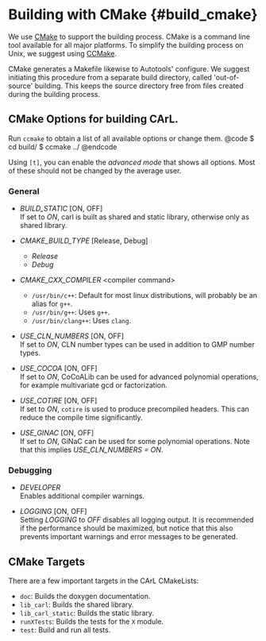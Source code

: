 Building with CMake {#build_cmake}
===========

We use [CMake](http://www.cmake.org) to support the building process. CMake is a command line tool available for all major platforms. 
To simplify the building process on Unix, we suggest using  [CCMake](http://www.vtk.org/Wiki/CCMake_2.8.11_Docs). 

CMake generates a Makefile likewise to Autotools' configure.
We suggest initiating this procedure from a separate build directory, called 'out-of-source' building. 
This keeps the source directory free from files created during the building process.

CMake Options for building CArL.
------------

Run `ccmake` to obtain a list of all available options or change them.
@code
$ cd build/
$ ccmake ../
@endcode

Using `[t]`, you can enable the _advanced mode_ that shows all options. Most of these should not be changed by the average user.

### General 

- *BUILD_STATIC* [ON, OFF] <br>
  If set to *ON*, carl is built as shared and static library, otherwise only as shared library.

- *CMAKE_BUILD_TYPE* [Release, Debug]
  - *Release*
  - *Debug*
  
- *CMAKE_CXX_COMPILER* \<compiler command\>
  - `/usr/bin/c++`: Default for most linux distributions, will probably be an alias for `g++`.
  - `/usr/bin/g++`: Uses `g++`.
  - `/usr/bin/clang++`: Uses `clang`.

- *USE_CLN_NUMBERS* [ON, OFF] <br>
  If set to *ON*, CLN number types can be used in addition to GMP number types.

- *USE_COCOA* [ON, OFF] <br />
  If set to *ON*, CoCoALib can be used for advanced polynomial operations, for example multivariate gcd or factorization.

- *USE_COTIRE* [ON, OFF] <br>
  If set to *ON*, `cotire` is used to produce precompiled headers. This can reduce the compile time significantly.

- *USE_GINAC* [ON, OFF] <br>
  If set to *ON*, GiNaC can be used for some polynomial operations. Note that this implies *USE_CLN_NUMBERS = ON*.

### Debugging

- *DEVELOPER* <br>
  Enables additional compiler warnings.

- *LOGGING* [ON, OFF] <br>
  Setting *LOGGING* to *OFF* disables all logging output. 
  It is recommended if the performance should be maximized, but notice that this also prevents important warnings and error messages to be generated.

CMake Targets
------------

There are a few important targets in the CArL CMakeLists:

- `doc`: Builds the doxygen documentation.
- `lib_carl`: Builds the shared library.
- `lib_carl_static`: Builds the static library.
- `runXTests`: Builds the tests for the `X` module.
- `test`: Build and run all tests.
